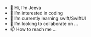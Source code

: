 - 👋 Hi, I’m Jeeva
- 👀 I’m interested in coding 
- 🌱 I’m currently learning swift/SwiftUI
- 💞️ I’m looking to collaborate on ...
- 📫 How to reach me ...

<!---
digitallimat/digitallimat is a ✨ special ✨ repository because its `README.md` (this file) appears on your GitHub profile.
You can click the Preview link to take a look at your changes.
--->
